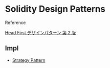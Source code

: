 # Solidity Design Patterns

Reference

[Head First デザインパターン 第 2 版](https://www.oreilly.co.jp/books/9784873119762/)

## Impl

- [Strategy Pattern](https://github.com/ryom0624/solidity-design-patterns/blob/master/contracts/strategy/uml.md)
